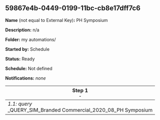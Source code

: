 ## 59867e4b-0449-0199-11bc-cb8e17dff7c6

**Name** (not equal to External Key)**:** PH Symposium

**Description:** n/a

**Folder:** my automations/

**Started by:** Schedule

**Status:** Ready

**Schedule:** Not defined

**Notifications:** _none_


| Step 1<br>_<small>-</small>_ |
| --- |
| _1.1: query_<br>_QUERY_SIM_Branded Commercial_2020_08_PH Symposium |
